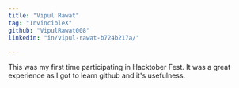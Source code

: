 ```yaml
---
title: "Vipul Rawat"
tag: "InvincibleX"
github: "VipulRawat008"
linkedin: "in/vipul-rawat-b724b217a/"  

---
```


This was my first time participating in Hacktober Fest. It was a great experience as I got to learn github and it's usefulness.

